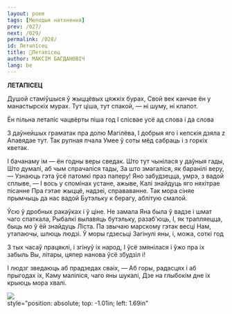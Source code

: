 ```yaml
---
layout: poem
tags: [Мелодыя натхнення]
prev: /027/
next: /029/
permalink: /028/
id: Летапісец
title: 🚧Летапісец
author: МАКСІМ БАГДАНОВІЧ
lang: be
---
```



 
**ЛЕТАПІСЕЦ**

Душой стаміўшыся ў жыццёвых цяжкіх бурах, Свой век канчае ён у манастырскіх мурах. Тут ціша, тут спакой, — ні шуму, ні клапот.

Ён пільна летапіс чацвёрты піша год I спісвае усё ад слова і да слова

3 даўнейшых граматак пра долю Магілёва, I добрыя яго і кепскія дзяла  z Апавядае тут. Так рупная пчала Умее ў соты мёд сабраць і з горкіх кветак.

I бачанаму ім — ён годны веры сведак. Што тут чынілася у даўныя гады, Што думалі, аб чым спрачаліся тады, За што змагаліся, як баранілі веру, — Узнаюць гэта ўсё патомкі праз паперу! Яно забудзецца, умрэ, з вадой сплыве, — I вось у спомінах устане, ажыве, Калі знайдуць яго няхітрае пісанне Пра гэтае жыццё, надзеі, справаванне. Так мора сіняе прымчыць да нас вадой Бутэльку к берагу, аблітую смалой.

Ўсю ў дробных ракаўках і ў ціне. He замала Яна была ў вадзе і шмат чаго спаткала, Рыбалкі вылавяць бутэльку, разаб'юць, I, як трапляецца, быць мо ў ёй знайдуць Ліста. Па звычаю марскому гэтак весці Нам, утапаючы, шлюць людзі. Ў моры гдзесьці Загінулі яны, і, можа, соткі год

3 тых часаў працяклі, і згінуў іх народ, I ўсё змянілася і ўжо пра іх забыль Вы, літары, цяпер нанова ўсё збудзіл  і!

I людзг зведаюць аб прадзедах сваіх, — Аб горы, радасцях і аб прыгодах іх, Каму маліліся, чаго яны шукалі, Дзе на глыбокім дне іх крыюць мора хвалі.

![](2022-%D0%9C%D1%96%D0%BD%D1%81%D0%BA-%D0%BB%D1%83%D1%87%D0%BD%D0%B0%D1%81%D1%86%D1%8C-%D0%BC%D1%96%D0%BA%D0%BE%D0%BB%D0%B0-%D0%BC%D1%8F%D1%82%D0%BB%D1%96%D1%86%D0%BA%D1%96_html_e1fde316645072e9.jpg)  
style="position: absolute; top: -1.01in; left: 1.69in"
